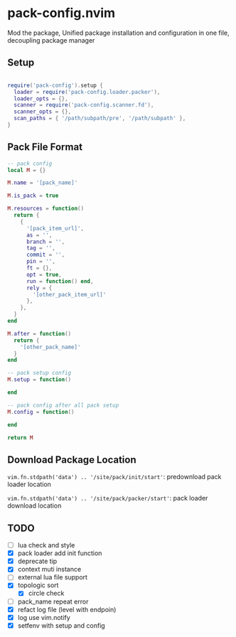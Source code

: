 # pack-config.nvim

Mod the package, Unified package installation and configuration in one file, decoupling package manager

## Setup

```lua

require('pack-config').setup {
  loader = require('pack-config.loader.packer'),
  loader_opts = {},
  scanner = require('pack-config.scanner.fd'),
  scanner_opts = {},
  scan_paths = { '/path/subpath/pre', '/path/subpath' },
}
```

## Pack File Format

```lua
-- pack config
local M = {}

M.name = '[pack_name]'

M.is_pack = true

M.resources = function()
  return {
    {
      '[pack_item_url]',
      as = '',
      branch = '',
      tag = '',
      commit = '',
      pin = '',
      ft = {},
      opt = true,
      run = function() end,
      rely = {
        '[other_pack_item_url]'
      },
    },
  }
end

M.after = function()
  return {
    '[other_pack_name]'
  }
end

-- pack setup config
M.setup = function()

end

-- pack config after all pack setup
M.config = function()

end

return M
```

## Download Package Location

`vim.fn.stdpath('data') .. '/site/pack/init/start'`: predownload pack loader location

`vim.fn.stdpath('data') .. '/site/pack/packer/start'`: pack loader download location

## TODO

- [ ] lua check and style
- [x] pack loader add init function
- [x] deprecate tip
- [x] context muti instance
- [ ] external lua file support
- [x] topologic sort
  - [x] circle check
- [ ] pack_name repeat error
- [x] refact log file (level with endpoin)
- [x] log use vim.notify
- [x] setfenv with setup and config
